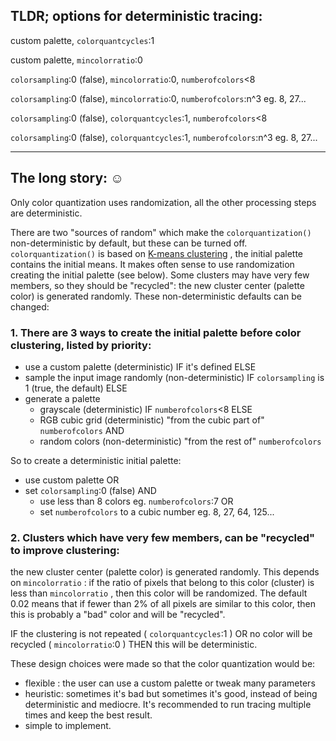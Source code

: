 ﻿## TLDR; options for deterministic tracing:

custom palette, `colorquantcycles`:1

custom palette, `mincolorratio`:0

`colorsampling`:0 (false), `mincolorratio`:0, `numberofcolors`<8

`colorsampling`:0 (false), `mincolorratio`:0, `numberofcolors`:n^3 eg. 8, 27...

`colorsampling`:0 (false), `colorquantcycles`:1, `numberofcolors`<8

`colorsampling`:0 (false), `colorquantcycles`:1, `numberofcolors`:n^3 eg. 8, 27...

---

## The long story: ☺

Only color quantization uses randomization, all the other processing steps are deterministic.

There are two "sources of random" which make the `colorquantization()` non-deterministic by default, but these can be turned off. `colorquantization()` is based on [K-means clustering](https://en.wikipedia.org/wiki/K-means_clustering) , the initial palette contains the initial means. It makes often sense to use randomization creating the initial palette (see below). Some clusters may have very few members, so they should be "recycled": the new cluster center (palette color) is generated randomly. These non-deterministic defaults can be changed:

### 1. There are 3 ways to create the initial palette before color clustering, listed by priority:
- use a custom palette (deterministic) IF it's defined ELSE
- sample the input image randomly (non-deterministic) IF `colorsampling` is 1 (true, the default) ELSE 
- generate a palette
  - grayscale (deterministic) IF `numberofcolors`<8 ELSE
  - RGB cubic grid (deterministic) "from the cubic part of" `numberofcolors` AND
  - random colors (non-deterministic) "from the rest of" `numberofcolors`

So to create a deterministic initial palette: 
- use custom palette OR 
- set `colorsampling`:0 (false) AND 
  - use less than 8 colors eg. `numberofcolors`:7 OR
  - set `numberofcolors` to a cubic number eg. 8, 27, 64, 125...

### 2. Clusters which have very few members, can be "recycled" to improve clustering: 
the new cluster center (palette color) is generated randomly. This depends on `mincolorratio` : if the ratio of pixels that belong to this color (cluster) is less than `mincolorratio` , then this color will be randomized. The default 0.02 means that if fewer than 2% of all pixels are similar to this color, then this is probably a "bad" color and will be "recycled".

IF the clustering is not repeated ( `colorquantcycles`:1 ) OR no color will be recycled ( `mincolorratio`:0 ) THEN this will be deterministic.

These design choices were made so that the color quantization would be:
- flexible : the user can use a custom palette or tweak many parameters
- heuristic: sometimes it's bad but sometimes it's good, instead of being deterministic and mediocre. It's recommended to run tracing multiple times and keep the best result.
- simple to implement.

